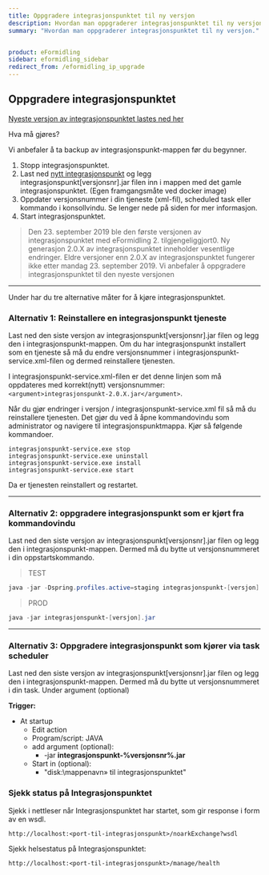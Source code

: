 ```yaml
---
title: Oppgradere integrasjonspunktet til ny versjon
description: Hvordan man oppgraderer integrasjonspunktet til ny versjon.
summary: "Hvordan man oppgraderer integrasjonspunktet til ny versjon."


product: eFormidling
sidebar: eformidling_sidebar
redirect_from: /eformidling_ip_upgrade
---
```


## Oppgradere integrasjonspunktet

[Nyeste versjon av integrasjonspunktet lastes ned her](https://docs.digdir.no/eformidling_download_ip.html)


Hva må gjøres? 

Vi anbefaler å ta backup av integrasjonspunkt-mappen før du begynner.

1. Stopp integrasjonspunktet.
2. Last ned [nytt integrasjonspunkt]({{site.baseurl}}/docs/eFormidling/installasjon/eformidling_download_ip) og legg integrasjonspunkt[versjonsnr].jar filen inn i mappen med det gamle integrasjonspunktet. (Egen framgangsmåte ved docker image)
3. Oppdater versjonsnummer i din tjeneste (xml-fil), scheduled task eller kommando i konsollvindu. Se lenger nede på siden for mer informasjon.
4. Start integrasjonspunktet. 



> Den 23. september 2019 ble den første versjonen av integrasjonspunktet med eFormidling 2. tilgjengeliggjort0. Ny generasjon 2.0.X av integrasjonspunktet inneholder vesentlige endringer. 
> Eldre versjoner enn 2.0.X av integrasjonspunktet fungerer ikke etter mandag 23. september 2019. Vi anbefaler å oppgradere integrasjonspunktet til den nyeste versjonen

---

Under har du tre alternative måter for å kjøre integrasjonspunktet. 

### Alternativ 1: Reinstallere en integrasjonspunkt tjeneste
Last ned den siste versjon av integrasjonspunkt[versjonsnr].jar filen og legg den i integrasjonspunkt-mappen. Om du har integrasjonspunkt installert som en tjeneste så må du endre versjonsnummer i integrasjonspunkt-service.xml-filen og dermed reinstallere tjenesten.

I integrasjonspunkt-service.xml-filen er det denne linjen som må oppdateres med korrekt(nytt) versjonsnummer: ```<argument>integrasjonspunkt-2.0.X.jar</argument>```.

Når du gjør endringer i versjon / integrasjonspunkt-service.xml fil så må du reinstallere tjenesten. Det gjør du ved å åpne kommandovindu som administrator og navigere til integrasjonspunktmappa. Kjør så følgende kommandoer.

```
integrasjonspunkt-service.exe stop
integrasjonspunkt-service.exe uninstall
integrasjonspunkt-service.exe install
integrasjonspunkt-service.exe start
```

Da er tjenesten reinstallert og restartet.



___

### Alternativ 2: oppgradere integrasjonspunkt som er kjørt fra kommandovindu

Last ned den siste versjon av integrasjonspunkt[versjonsnr].jar filen og legg den i integrasjonspunkt-mappen. Dermed må du bytte ut versjonsnummeret i din oppstartskommando. 

> TEST
```powershell
java -jar -Dspring.profiles.active=staging integrasjonspunkt-[versjon].jar 
```

> PROD
```powershell
java -jar integrasjonspunkt-[versjon].jar
```
___ 

### Alternativ 3: Oppgradere integrasjonspunkt som kjører via task scheduler

Last ned den siste versjon av integrasjonspunkt[versjonsnr].jar filen og legg den i integrasjonspunkt-mappen. Dermed må du bytte ut versjonsnummeret i din task. Under argument (optional) 

**Trigger:**
* At startup
   * Edit action
   * Program/script: JAVA
   * add argument (optional):
        * -jar **integrasjonspunkt-%versjonsnr%.jar** 
   * Start in (optional):
        * "disk:\mappenavn» til integrasjonspunktet"


### Sjekk status på Integrasjonspunktet

Sjekk i nettleser når Integrasjonspunktet har startet, som gir response i form av en wsdl.

```
http://localhost:<port-til-integrasjonspunkt>/noarkExchange?wsdl
```

Sjekk helsestatus på Integrasjonspunktet:

```
http://localhost:<port-til-integrasjonspunkt>/manage/health
```
